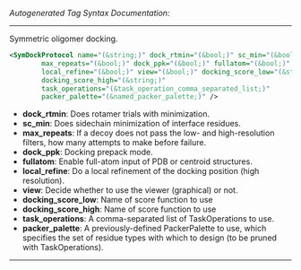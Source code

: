 <!-- THIS IS AN AUTOGENERATED FILE: Don't edit it directly, instead change the schema definition in the code itself. -->

_Autogenerated Tag Syntax Documentation:_

---
Symmetric oligomer docking.

```xml
<SymDockProtocol name="(&string;)" dock_rtmin="(&bool;)" sc_min="(&bool;)"
        max_repeats="(&bool;)" dock_ppk="(&bool;)" fullatom="(&bool;)"
        local_refine="(&bool;)" view="(&bool;)" docking_score_low="(&string;)"
        docking_score_high="(&string;)"
        task_operations="(&task_operation_comma_separated_list;)"
        packer_palette="(&named_packer_palette;)" />
```

-   **dock_rtmin**: Does rotamer trials with minimization.
-   **sc_min**: Does sidechain minimization of interface residues.
-   **max_repeats**: If a decoy does not pass the low- and high-resolution filters, how many attempts to make before failure.
-   **dock_ppk**: Docking prepack mode.
-   **fullatom**: Enable full-atom input of PDB or centroid structures.
-   **local_refine**: Do a local refinement of the docking position (high resolution).
-   **view**: Decide whether to use the viewer (graphical) or not.
-   **docking_score_low**: Name of score function to use
-   **docking_score_high**: Name of score function to use
-   **task_operations**: A comma-separated list of TaskOperations to use.
-   **packer_palette**: A previously-defined PackerPalette to use, which specifies the set of residue types with which to design (to be pruned with TaskOperations).

---
